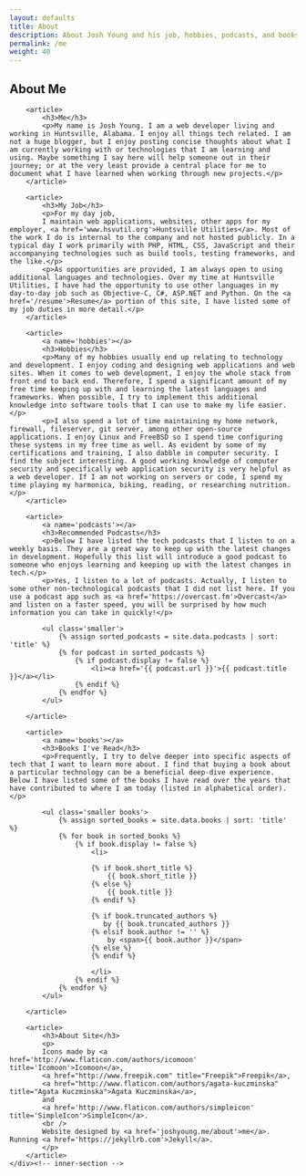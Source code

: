 ```yaml
---
layout: defaults
title: About
description: About Josh Young and his job, hobbies, podcasts, and books. About this site.
permalink: /me
weight: 40
---
```


<section>
    <div class='inner-section'>
        <h2>About Me</h2>

        <article>
            <h3>Me</h3>
            <p>My name is Josh Young. I am a web developer living and working in Huntsville, Alabama. I enjoy all things tech related. I am not a huge blogger, but I enjoy posting concise thoughts about what I am currently working with or technologies that I am learning and using. Maybe something I say here will help someone out in their journey; or at the very least provide a central place for me to document what I have learned when working through new projects.</p>
        </article>

        <article>
            <h3>My Job</h3>
            <p>For my day job,
            I maintain web applications, websites, other apps for my employer, <a href='www.hsvutil.org'>Huntsville Utilities</a>. Most of the work I do is internal to the company and not hosted publicly. In a typical day I work primarily with PHP, HTML, CSS, JavaScript and their accompanying technologies such as build tools, testing frameworks, and the like.</p>
            <p>As opportunities are provided, I am always open to using additional languages and technologies. Over my time at Huntsville Utilities, I have had the opportunity to use other languages in my day-to-day job such as Objective-C, C#, ASP.NET and Python. On the <a href='/resume'>Resume</a> portion of this site, I have listed some of my job duties in more detail.</p>
        </article>

        <article>
            <a name='hobbies'></a>
            <h3>Hobbies</h3>
            <p>Many of my hobbies usually end up relating to technology and development. I enjoy coding and designing web applications and web sites. When it comes to web development, I enjoy the whole stack from front end to back end. Therefore, I spend a significant amount of my free time keeping up with and learning the latest languages and frameworks. When possible, I try to implement this additional knowledge into software tools that I can use to make my life easier.</p>
            <p>I also spend a lot of time maintaining my home network, firewall, fileserver, git server, among other open-source applications. I enjoy Linux and FreeBSD so I spend time configuring these systems in my free time as well. As evident by some of my certifications and training, I also dabble in computer security. I find the subject interesting. A good working knowledge of computer security and specifically web application security is very helpful as a web developer. If I am not working on servers or code, I spend my time playing my harmonica, biking, reading, or researching nutrition.</p>
        </article>

        <article>
            <a name='podcasts'></a>
            <h3>Recommended Podcasts</h3>
            <p>Below I have listed the tech podcasts that I listen to on a weekly basis. They are a great way to keep up with the latest changes in development. Hopefully this list will introduce a good podcast to someone who enjoys learning and keeping up with the latest changes in tech.</p>
            <p>Yes, I listen to a lot of podcasts. Actually, I listen to some other non-technological podcasts that I did not list here. If you use a podcast app such as <a href='https://overcast.fm'>Overcast</a> and listen on a faster speed, you will be surprised by how much information you can take in quickly!</p>

            <ul class='smaller'>
                {% assign sorted_podcasts = site.data.podcasts | sort: 'title' %}
                {% for podcast in sorted_podcasts %}
                    {% if podcast.display != false %}
                        <li><a href='{{ podcast.url }}'>{{ podcast.title }}</a></li>
                    {% endif %}
                {% endfor %}
            </ul>

        </article>

        <article>
            <a name='books'></a>
            <h3>Books I've Read</h3>
            <p>Frequently, I try to delve deeper into specific aspects of tech that I want to learn more about. I find that buying a book about a particular technology can be a beneficial deep-dive experience. Below I have listed some of the books I have read over the years that have contributed to where I am today (listed in alphabetical order).</p>

            <ul class='smaller books'>
                {% assign sorted_books = site.data.books | sort: 'title' %}
                {% for book in sorted_books %}
                    {% if book.display != false %}
                        <li>

                        {% if book.short_title %}
                            {{ book.short_title }} 
                        {% else %}
                            {{ book.title }} 
                        {% endif %}

                        {% if book.truncated_authors %}
                           by {{ book.truncated_authors }} 
                        {% elsif book.author != '' %}
                            by <span>{{ book.author }}</span>
                        {% else %}
                        {% endif %}

                        </li>
                    {% endif %}
                {% endfor %}
            </ul>

        </article>

        <article>
            <h3>About Site</h3>
            <p>
            Icons made by <a href='http://www.flaticon.com/authors/icomoon' title='Icomoon'>Icomoon</a>,
            <a href="http://www.freepik.com" title="Freepik">Freepik</a>,
            <a href="http://www.flaticon.com/authors/agata-kuczminska" title="Agata Kuczminska">Agata Kuczminska</a>,
            and
            <a href='http://www.flaticon.com/authors/simpleicon' title='SimpleIcon'>SimpleIcon</a>.
            <br />
            Website designed by <a href='joshyoung.me/about'>me</a>. Running <a href='https://jekyllrb.com'>Jekyll</a>.
            </p>
        </article>
    </div><!-- inner-section -->
</section>